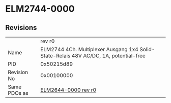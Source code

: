 # ELM2744-0000

## Revisions
<table>
<tr>
<td></td>
<td>rev r0</td>
</tr>
<tr>
<td>Name</td>
<td>ELM2744 4Ch. Multiplexer Ausgang 1x4 Solid-State-Relais 48V AC/DC, 1A, potential-free</td>
</tr>
<tr>
<td>PID</td>
<td>0x50215d89</td>
</tr>
<tr>
<td>Revision No</td>
<td>0x00100000</td>
</tr>
<tr>
<td>Same PDOs as</td>
<td><a href="ELM2644-0000.md">ELM2644-0000 rev r0</a></td>
</tr>
</table>
